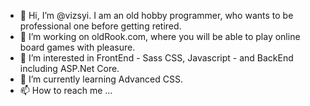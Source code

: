 - 👋 Hi, I’m @vizsyi. I am an old hobby programmer, who wants to be professional one before getting retired.
- 💞️ I’m working on oldRook.com, where you will be able to play online board games with pleasure.
- 👀 I’m interested in FrontEnd - Sass CSS, Javascript - and BackEnd including ASP.Net Core.
- 🌱 I’m currently learning Advanced CSS.
- 📫 How to reach me ...

<!---
vizsyi/vizsyi is a ✨ special ✨ repository because its `README.md` (this file) appears on your GitHub profile.
You can click the Preview link to take a look at your changes.
--->
